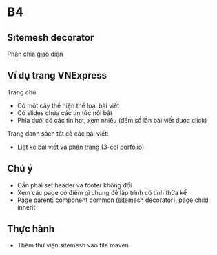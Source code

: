# B4

## Sitemesh decorator

Phân chia giao diện

## Ví dụ trang VNExpress

Trang chủ:

- Có một cây thể hiện thể loại bài viết
- Có slides chứa các tin tức nổi bật
- Phía dưới có các tin hot, xem nhiều (đếm số lần bài viết được click)

Trang danh sách tất cả các bài viết:

- Liệt kê bài viết và phân trang (3-col porfolio)

## Chú ý

- Cần phải set header và footer không đổi
- Xem các page có điểm gì chung để lập trình có tính thừa kế
- Page parent: component common (sitemesh decorator), page child: inherit

## Thực hành

- Thêm thư viện sitemesh vào file maven